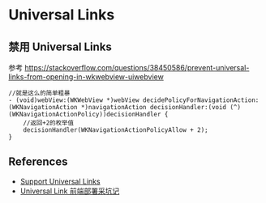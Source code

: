 # Universal Links

## 禁用 Universal Links

参考 <https://stackoverflow.com/questions/38450586/prevent-universal-links-from-opening-in-wkwebview-uiwebview>
```
//就是这么的简单粗暴
- (void)webView:(WKWebView *)webView decidePolicyForNavigationAction:(WKNavigationAction *)navigationAction decisionHandler:(void (^)(WKNavigationActionPolicy))decisionHandler {
    //返回+2的枚举值
    decisionHandler(WKNavigationActionPolicyAllow + 2);
}
```

## References

* [Support Universal Links](https://developer.apple.com/library/content/documentation/General/Conceptual/AppSearch/UniversalLinks.html)
* [Universal Link 前端部署采坑记](http://awhisper.github.io/2017/09/02/universallink/)
